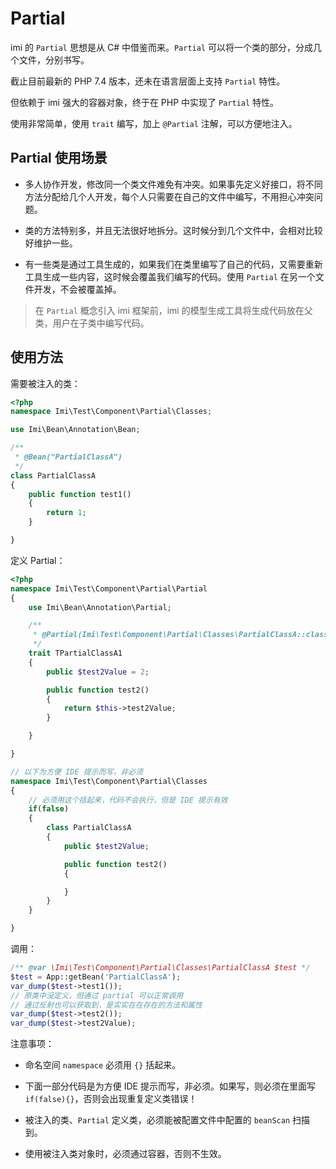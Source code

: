 # Partial

imi 的 `Partial` 思想是从 C# 中借鉴而来。`Partial` 可以将一个类的部分，分成几个文件，分别书写。

截止目前最新的 PHP 7.4 版本，还未在语言层面上支持 `Partial` 特性。

但依赖于 imi 强大的容器对象，终于在 PHP 中实现了 `Partial` 特性。

使用非常简单，使用 `trait` 编写，加上 `@Partial` 注解，可以方便地注入。

## Partial 使用场景

* 多人协作开发，修改同一个类文件难免有冲突。如果事先定义好接口，将不同方法分配给几个人开发，每个人只需要在自己的文件中编写，不用担心冲突问题。

* 类的方法特别多，并且无法很好地拆分。这时候分到几个文件中，会相对比较好维护一些。

* 有一些类是通过工具生成的，如果我们在类里编写了自己的代码，又需要重新工具生成一些内容，这时候会覆盖我们编写的代码。使用 `Partial` 在另一个文件开发，不会被覆盖掉。

> 在 `Partial` 概念引入 imi 框架前，imi 的模型生成工具将生成代码放在父类，用户在子类中编写代码。

## 使用方法

需要被注入的类：

```php
<?php
namespace Imi\Test\Component\Partial\Classes;

use Imi\Bean\Annotation\Bean;

/**
 * @Bean("PartialClassA")
 */
class PartialClassA
{
    public function test1()
    {
        return 1;
    }

}

```

定义 Partial：

```php
<?php
namespace Imi\Test\Component\Partial\Partial
{
    use Imi\Bean\Annotation\Partial;

    /**
     * @Partial(Imi\Test\Component\Partial\Classes\PartialClassA::class)
     */
    trait TPartialClassA1
    {
        public $test2Value = 2;

        public function test2()
        {
            return $this->test2Value;
        }

    }

}

// 以下为方便 IDE 提示而写，非必须
namespace Imi\Test\Component\Partial\Classes
{
    // 必须用这个括起来，代码不会执行，但是 IDE 提示有效
    if(false)
    {
        class PartialClassA
        {
            public $test2Value;

            public function test2()
            {

            }
        }
    }

}
```

调用：

```php
/** @var \Imi\Test\Component\Partial\Classes\PartialClassA $test */
$test = App::getBean('PartialClassA');
var_dump($test->test1());
// 原类中没定义，但通过 partial 可以正常调用
// 通过反射也可以获取到，是实实在在存在的方法和属性
var_dump($test->test2());
var_dump($test->test2Value);
```

注意事项：

* 命名空间 `namespace` 必须用 `{}` 括起来。

* 下面一部分代码是为方便 IDE 提示而写，非必须。如果写，则必须在里面写 `if(false){}`，否则会出现重复定义类错误！

* 被注入的类、`Partial` 定义类，必须能被配置文件中配置的 `beanScan` 扫描到。

* 使用被注入类对象时，必须通过容器，否则不生效。
